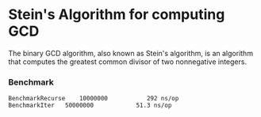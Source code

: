 # Stein's Algorithm for computing GCD

The binary GCD algorithm, also known as Stein's algorithm, is an algorithm that computes the greatest common divisor of two nonnegative integers.

### Benchmark

```
BenchmarkRecurse	10000000	       292 ns/op
BenchmarkIter	50000000	        51.3 ns/op
```
